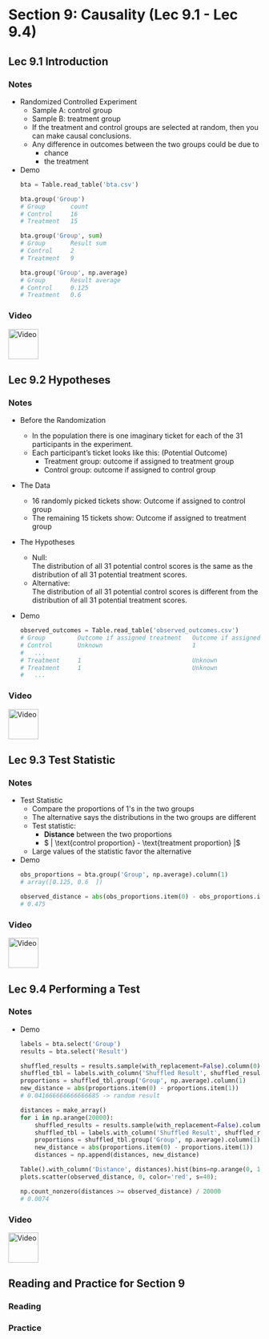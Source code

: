# Section 9: Causality (Lec 9.1 - Lec 9.4)

## Lec 9.1 Introduction

### Notes

+ Randomized Controlled Experiment
    + Sample A: control group
    + Sample B: treatment group
    + If the treatment and control groups are selected at random, then you can make causal conclusions.
    + Any difference in outcomes between the two groups could be due to
        + chance
        + the treatment
+ Demo
    ```python
    bta = Table.read_table('bta.csv')

    bta.group('Group')
    # Group       count
    # Control     16
    # Treatment   15

    bta.group('Group', sum)
    # Group       Result sum
    # Control     2
    # Treatment   9

    bta.group('Group', np.average)
    # Group       Result average
    # Control     0.125
    # Treatment   0.6
    ```

### Video

<a href="https://edx-video.net/BERD82FD2018-V003300_DTH.mp4" alt="Lec 9.1 Introduction" target="_blank">
  <img src="http://files.softicons.com/download/system-icons/windows-8-metro-invert-icons-by-dakirby309/png/64x64/Folders%20&%20OS/My%20Videos.png" alt="Video" width="60px"> 
</a>


## Lec 9.2 Hypotheses

### Notes

+ Before the Randomization
    + In the population there is one imaginary ticket for each of the 31 participants in the experiment.
    + Each participant’s ticket looks like this: (Potential Outcome)
        + Treatment group: outcome if assigned to treatment group
        + Control group: outcome if assigned to control group

+ The Data 
    + 16 randomly picked tickets show: Outcome if assigned to control group
    + The remaining 15 tickets show: Outcome if assigned to treatment group

+ The Hypotheses
    + Null: <br/>
        The distribution of all 31 potential control scores is the same as the distribution of all 31 potential treatment scores.
    + Alternative: <br/>
        The distribution of all 31 potential control scores is different from the distribution of all 31 potential treatment scores.

+ Demo
    ```python
    observed_outcomes = Table.read_table('observed_outcomes.csv')
    # Group         Outcome if assigned treatment   Outcome if assigned control
    # Control       Unknown                         1
    #   ...
    # Treatment     1                               Unknown
    # Treatment     1                               Unknown
    #   ...
    ```

### Video

<a href="https://edx-video.net/BERD82FD2018-V003100_DTH.mp4" alt="Lec 9.2 Hypotheses" target="_blank">
  <img src="http://files.softicons.com/download/system-icons/windows-8-metro-invert-icons-by-dakirby309/png/64x64/Folders%20&%20OS/My%20Videos.png" alt="Video" width="60px"> 
</a>


## Lec 9.3 Test Statistic

### Notes

+ Test Statistic
    + Compare the proportions of 1's in the two groups
    + The alternative says the distributions in the two groups are different
    + Test statistic:
        + __Distance__ between the two proportions
        + $ | \text{control proportion} - \text{treatment proportion} |$
    + Large values of the statistic favor the alternative
+ Demo
    ```python
    obs_proportions = bta.group('Group', np.average).column(1)
    # array([0.125, 0.6  ])

    observed_distance = abs(obs_proportions.item(0) - obs_proportions.item(1))
    # 0.475
    ```

### Video

<a href="https://edx-video.net/BERD82FD2018-V003000_DTH.mp4" alt="Lec 9.3 Test Statistic" target="_blank">
  <img src="http://files.softicons.com/download/system-icons/windows-8-metro-invert-icons-by-dakirby309/png/64x64/Folders%20&%20OS/My%20Videos.png" alt="Video" width="60px"> 
</a>


## Lec 9.4 Performing a Test

### Notes

+ Demo
    ```python
    labels = bta.select('Group')
    results = bta.select('Result')

    shuffled_results = results.sample(with_replacement=False).column(0)
    shuffled_tbl = labels.with_column('Shuffled Result', shuffled_results)
    proportions = shuffled_tbl.group('Group', np.average).column(1)
    new_distance = abs(proportions.item(0) - proportions.item(1))
    # 0.041666666666666685 -> random result

    distances = make_array()
    for i in np.arange(20000):
        shuffled_results = results.sample(with_replacement=False).column(0)
        shuffled_tbl = labels.with_column('Shuffled Result', shuffled_results)
        proportions = shuffled_tbl.group('Group', np.average).column(1)
        new_distance = abs(proportions.item(0) - proportions.item(1))
        distances = np.append(distances, new_distance)

    Table().with_column('Distance', distances).hist(bins=np.arange(0, 1, 0.1), ec='w')
    plots.scatter(observed_distance, 0, color='red', s=40);

    np.count_nonzero(distances >= observed_distance) / 20000
    # 0.0074
    ```

### Video

<a href="https://edx-video.net/BERD82FD2018-V003200_DTH.mp4" alt="Lec 9.4 Performing a Test" target="_blank">
  <img src="http://files.softicons.com/download/system-icons/windows-8-metro-invert-icons-by-dakirby309/png/64x64/Folders%20&%20OS/My%20Videos.png" alt="Video" width="60px"> 
</a>


## Reading and Practice for Section 9

### Reading


### Practice




